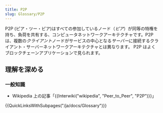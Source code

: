 ```yaml
---
title: P2P
slug: Glossary/P2P
---
```

P2P (ピア・ツー・ピア)はすべての参加しているノード（_ピア_）が同等の特権を持ち、負荷を共有する、コンピュータネットワークアーキテクチャです。P2P は、複数の*クライアント*ノードがサービスの中心となる*サーバー*に接続するクライアント・サーバーネットワークアーキテクチャとは異なります。 P2P はよくブロックチェーンアプリケーションで見られます。

## 理解を深める

### 一般知識

- Wikipedia 上の記事「{{Interwiki("wikipedia", "Peer_to_Peer", "P2P")}}」

{{QuickLinksWithSubpages("/ja/docs/Glossary")}}

